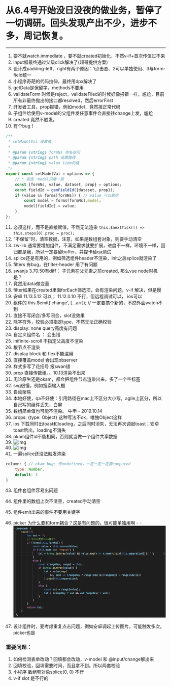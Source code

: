 # 从6.4号开始没日没夜的做业务，暂停了一切调研。回头发现产出不少，进步不多，周记恢复。
---
1. 要不就watch.immediate ，要不就created初始化，不然v-if+首次传值过不来
2. input框最终通过父级click解决了(超哥提供方案)
3. <list-item> 设计成padding-left、right有两个原因：1点击态、2可以单独使用、3与form-field统一
4. 小程序奇葩的代码拉伸，最终用dpx解决了
5. getData是保留字，methods不要用
6. validateForm 时候是reject，validateFiled的时候好像报错一样，尴尬，目前所有非最终抛出的接口都resolved，然后errorFirst
7. 开发者工具，prop报错，例如model，竟然报正常代码
8. 子组件给使用v-model的父组件发任意事件会直接往change上发，尴尬
9. created 竟然不触发。
10. 有个bug！
``` js
/**
 * setModelVal 设置值
 *
 * @param {string} formNs 命名空间
 * @param {string} path 设置路径
 * @param {string} value tiem的值
 */
export const setModelVal = options => {
    // * 规定：model只能一层
    const {formNs, value, dataset, prop} = options;
    const fieldId = genFieldId({dataset, prop});
    if (value && forms[formNs]) { // value 可以是空
        const model = forms[formNs].model;
        model[fieldId] = value;
    }
};
```
11. 必须这样，而不是直接赋值，不然无法渲染 `this.$nextTick(() => this.steps[0].proc = proc);`
12. ”不保留“时，清空数据，注意，如果是数组套对象，则要手动清空
13. zw-lib 通常要增加组件，不满足需求就要扩展，进度不一样，环境不一样，回归都是我，所以一定要留buffer，并提卡给qa测试
14. splice还是有用的，例如筛选组件header不渲染，init之后splice就渲染了
15. filters 有bug，在filter-header 用了有问题
16. swanjs 3.70.50有diff： 子元素在父元素之前created, 那么vue node时机是？
17. 竟然用data做变量
18. filter如果在created里面forEach筛选项，会有渲染问题，v-if 解决，但是慢
19. 安卓 11.13.5.12 可以； 11.12.0.10 不行，但远程调试可以， ios可以
20. 组件的 this.$emit('change', [...arr]); // 一定要搞个新的，不然外面watch不到
21. 直接不写闭合/多写闭合，slot没效果
22. 除字符外，校验必须指定type，不然无法正确校验
23. display: none query高度有问题
24. 自定义组件名 ： <info>会出错
25. inifinite-scroll 不指定父高度不渲染
26. 根节点不渲染
27. display block 和 flex不能混用
28. 直接覆盖model 会出现observer
29. 样式多写了花括号 报swan错
30. prop 直接传数组。。10.13渲染不出来
31. 无论原生还是okam，都会把组件节点渲染出来。多了一个空标签
32. svg很慢，例如搜索输入框
33. 自动聚焦
34. 本地好使，qa不好使：引用路径在mac上不区分大小写，agile上区分，所以自己写的组件丢失，白屏
35. 数组简单值也可能不渲染。 牛申 - 2019.10.14
36. props: {type: Object} 这种写法不ok，唯独Object这样
37. ios 下载同时出toast和loading，之后同时消失，无法再次调起toast；安卓toast后出，loading不消失
38. okam组件id不能相同，否则就当做一个组件共享数据
39. ![img](./img/badChar)
40. ![img](./img/binderror)
41. 一遍splice还没法触发渲染
``` js
column: { // okam bug: 传undefined，一定一定一定要computed
    type: Number,
    default: 3
}
```
43. 组件套组件容易出问题

41. 组件里的数组上次不清空，created手动清空
42. 组件emit出来的事件不要用关键字
43. picker 为什么要和form耦合？这是有问题的，很可能单独用啊 - -
![](2019-11-19-20-28-22.png)
44. 设计组件时，要考虑重复点击问题，例如安卓调起上传图片，可能触发多次。picker也是

### 重要问题：
1. 如何检测表单改动？回填都会改动，v-model 和 @input/change解出来
2. 回填校验，回填需要时间，而且拿不到。所以两套校验
3. 小程序 数组套对象splice(0, 0) 不行
4. v-if slot 是不行的
